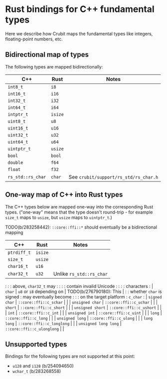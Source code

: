 # Rust bindings for C++ fundamental types

Here we describe how Crubit maps the fundamental types like integers,
floating-point numbers, etc.

## Bidirectional map of types

The following types are mapped bidirectionally:

C++               | Rust    | Notes
----------------- | ------- | -------------------------------------
`int8_t`          | `i8`    |
`int16_t`         | `i16`   |
`int32_t`         | `i32`   |
`int64_t`         | `i64`   |
`intptr_t`        | `isize` |
`uint8_t`         | `u8`    |
`uint16_t`        | `u16`   |
`uint32_t`        | `u32`   |
`uint64_t`        | `u64`   |
`uintptr_t`       | `usize` |
`bool`            | `bool`  |
`double`          | `f64`   |
`float`           | `f32`   |
`rs_std::rs_char` | `char`  | See `crubit/support/rs_std/rs_char.h`

## One-way map of C++ into Rust types

The C++ types below are mapped one-way into the corresponding Rust types.
("one-way" means that the type doesn't round-trip - for example `size_t` maps to
`usize`, but `usize` maps to `uintptr_t`.)

TODO(b/283258442): `::core::ffi::*` should eventually be a bidirectional mapping

| C++                  | Rust                       | Notes                    |
| -------------------- | -------------------------- | ------------------------ |
| `ptrdiff_t`          | `isize`                    |                          |
| `size_t`             | `usize`                    |                          |
| `char16_t`           | `u16`                      |                          |
| `char32_t`           | `u32`                      | Unlike `rs_std::rs_char` |
:                      :                            : above, `char32_t` may    :
:                      :                            : contain invalid Unicode  :
:                      :                            : characters               :
| `char`               | `u8` or `i8` depending on  | TODO(b/276790180): This  |
:                      : whether `char` is signed   : may eventually become    :
:                      : on the target platform     : `c_char`                 :
| `signed char`        | `::core::ffi::c_schar`     |                          |
| `unsigned char`      | `::core::ffi::c_uchar`     |                          |
| `short`              | `::core::ffi::c_short`     |                          |
| `unsigned short`     | `::core::ffi::c_ushort`    |                          |
| `int`                | `::core::ffi::c_int`       |                          |
| `unsigned int`       | `::core::ffi::c_uint`      |                          |
| `long`               | `::core::ffi::c_long`      |                          |
| `unsigned long`      | `::core::ffi::c_ulong`     |                          |
| `long long`          | `::core::ffi::c_longlong`  |                          |
| `unsigned long long` | `::core::ffi::c_ulonglong` |                          |

## Unsupported types

Bindings for the following types are not supported at this point:

-   `u128` and `i128` (b/254094650)
-   `wchar_t` (b/283268558)
